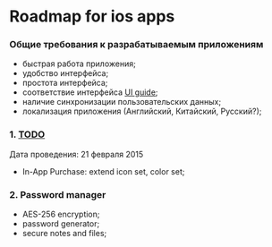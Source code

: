 # Roadmap for ios apps

### Общие требования к разрабатываемым приложениям
- быстрая работа приложения;
- удобство интерфейса;
- простота интерфейса;
- соответствие интерфейса [UI guide](https://developer.apple.com/library/ios/documentation/UserExperience/Conceptual/MobileHIG/index.html#//apple_ref/doc/uid/TP40006556-CH66-SW1);
- наличие синхронизации пользовательских данных;
- локализация приложения (Английский, Китайский, Русский?);

### 1. [TODO](https://github.com/petrgrishin/todo-ios-app)
Дата проведения: 21 февраля 2015 
- In-App Purchase: extend icon set, color set;

### 2. Password manager
- AES-256 encryption;
- password generator;
- secure notes and files;
